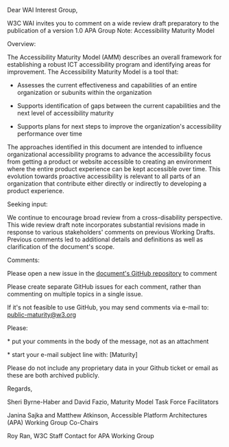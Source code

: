 Dear WAI Interest Group,

W3C WAI invites you to comment on a wide review draft preparatory to the publication of a version 1.0 APA Group Note:
Accessibility Maturity Model

Overview:

The Accessibility Maturity Model (AMM) describes an overall framework
for establishing a robust ICT accessibility program and identifying
areas for improvement. The Accessibility Maturity Model is a tool that:

-   Assesses the current effectiveness and capabilities of an entire
    organization or subunits within the organization

-   Supports identification of gaps between the current capabilities and
    the next level of accessibility maturity

-   Supports plans for next steps to improve the organization\'s
    accessibility performance over time

The approaches identified in this document are intended to influence
organizational accessibility programs to advance the accessibility focus
from getting a product or website accessible to creating an environment
where the entire product experience can be kept accessible over time.
This evolution towards proactive accessibility is relevant to all parts
of an organization that contribute either directly or indirectly to
developing a product experience.

Seeking input:

We continue to encourage broad review from a cross-disability
perspective. This wide review draft note incorporates substantial revisions made in
response to various stakeholders\' comments on previous Working
Drafts. Previous comments led to additional details and definitions
as well as clarification of the document\'s scope.

Comments:

Please open a new issue in the [document\'s GitHub
repository](https://github.com/w3c/maturity-model/issues/new) to comment

Please create separate GitHub issues for each comment, rather than
commenting on multiple topics in a single issue.

If it\'s not feasible to use GitHub, you may send comments via e-mail
to: <public-maturity@w3.org>

Please:

\* put your comments in the body of the message, not as an attachment

\* start your e-mail subject line with: \[Maturity\]

Please do not include any proprietary data in your Github ticket or
email as these are both archived publicly.

Regards,

Sheri Byrne-Haber and David Fazio, Maturity Model Task Force Facilitators

Janina Sajka and Matthew Atkinson, Accessible Platform Architectures (APA) Working Group Co-Chairs

Roy Ran, W3C Staff Contact for APA Working Group
